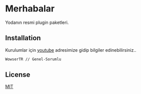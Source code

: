 # Merhabalar

Yodanın resmi plugin paketleri.

## Installation

Kurulumlar için [youtube](https://www.youtube.com/c/WowserTR/) adresimize gidip bilgiler edinebilirsiniz..

```bash
WowserTR // Genel-Sorumlu
```


## License
[MIT](https://github.com/yodahost/pluginpaketleri/blob/master/LICENSE)